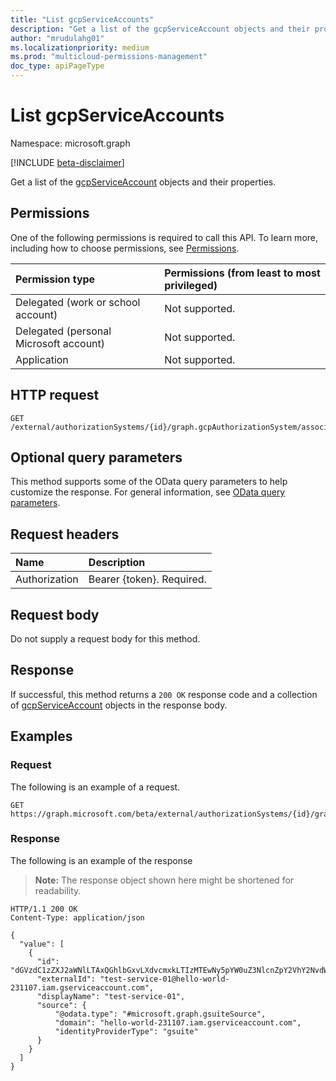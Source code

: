 ```yaml
---
title: "List gcpServiceAccounts"
description: "Get a list of the gcpServiceAccount objects and their properties."
author: "mrudulahg01"
ms.localizationpriority: medium
ms.prod: "multicloud-permissions-management"
doc_type: apiPageType
---
```


# List gcpServiceAccounts
Namespace: microsoft.graph

[!INCLUDE [beta-disclaimer](../../includes/beta-disclaimer.md)]

Get a list of the [gcpServiceAccount](../resources/gcpserviceaccount.md) objects and their properties.

## Permissions
One of the following permissions is required to call this API. To learn more, including how to choose permissions, see [Permissions](/graph/permissions-reference).

|Permission type|Permissions (from least to most privileged)|
|:---|:---|
|Delegated (work or school account)|Not supported.|
|Delegated (personal Microsoft account)|Not supported.|
|Application|Not supported.|

## HTTP request

<!-- {
  "blockType": "ignored"
}
-->
``` http
GET /external/authorizationSystems/{id}/graph.gcpAuthorizationSystem/associatedIdentities/serviceAccounts
```

## Optional query parameters
This method supports some of the OData query parameters to help customize the response. For general information, see [OData query parameters](/graph/query-parameters).

## Request headers
|Name|Description|
|:---|:---|
|Authorization|Bearer {token}. Required.|

## Request body
Do not supply a request body for this method.

## Response

If successful, this method returns a `200 OK` response code and a collection of [gcpServiceAccount](../resources/gcpserviceaccount.md) objects in the response body.

## Examples

### Request
The following is an example of a request.
<!-- {
  "blockType": "request",
  "name": "list_gcpserviceaccount"
}
-->
``` http
GET https://graph.microsoft.com/beta/external/authorizationSystems/{id}/graph.gcpAuthorizationSystem/associatedIdentities/serviceAccounts
```


### Response
The following is an example of the response
>**Note:** The response object shown here might be shortened for readability.
<!-- {
  "blockType": "response",
  "truncated": true,
  "@odata.type": "Collection(microsoft.graph.gcpServiceAccount)"
}
-->
``` http
HTTP/1.1 200 OK
Content-Type: application/json

{
  "value": [
    {
      "id": "dGVzdC1zZXJ2aWNlLTAxQGhlbGxvLXdvcmxkLTIzMTEwNy5pYW0uZ3NlcnZpY2VhY2NvdW50LmNvbQ",
      "externalId": "test-service-01@hello-world-231107.iam.gserviceaccount.com",
      "displayName": "test-service-01",
      "source": {
          "@odata.type": "#microsoft.graph.gsuiteSource",
          "domain": "hello-world-231107.iam.gserviceaccount.com",
          "identityProviderType": "gsuite"
      }
    }
  ]
}
```

